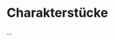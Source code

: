 <!--
author: Dennis Ried
email: dennis.ried@musikwiss.uni-halle.de
version: 1.0.0
language: de
narrator: Deutsch Female
comment: Charakterstücke (Sitzung 14)
import: https://gitlab.informatik.uni-halle.de/muwi/vl-mugesch-i/-/raw/main/config.md
        https://raw.githubusercontent.com/LiaTemplates/citations/main/README.md

link: ../style.css
-->

# Charakterstücke

...
